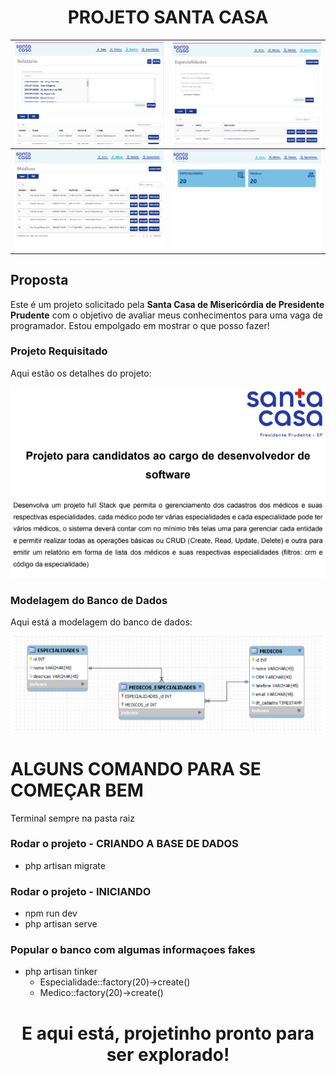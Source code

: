 <h1 align="center">PROJETO SANTA CASA</h1>

| ![Tela Relatorio Filtro](https://github.com/EdsonBila/images/blob/main/projetoSantaCasa/telaRelatorioFiltro.png) | ![tela Especialidade Cadastro](https://github.com/EdsonBila/images/blob/main/projetoSantaCasa/telaEspecialidadeCadastro.png) |
| --- | --- |
| ![Tela Medico](https://github.com/EdsonBila/images/blob/main/projetoSantaCasa/telaMedico.png) | ![tela Home](https://github.com/EdsonBila/images/blob/main/projetoSantaCasa/telaHome.png) |

## Proposta

Este é um projeto solicitado pela **Santa Casa de Misericórdia de Presidente Prudente** com o objetivo de avaliar meus conhecimentos para uma vaga de programador. Estou empolgado em mostrar o que posso fazer!

### Projeto Requisitado
Aqui estão os detalhes do projeto:

![Conteúdo do Projeto](https://github.com/EdsonBila/images/blob/main/projetoSantaCasa/descricaoTarefa.png)

### Modelagem do Banco de Dados
Aqui está a modelagem do banco de dados:

![Modelagem do Banco de Dados](https://github.com/EdsonBila/images/blob/main/projetoSantaCasa/modelagemTarefa.png)

# ALGUNS COMANDO PARA SE COMEÇAR BEM
Terminal sempre na pasta raiz 
### Rodar o projeto - CRIANDO A BASE DE DADOS
 - php artisan migrate

### Rodar o projeto - INICIANDO
 - npm run dev
 - php artisan serve

### Popular o banco com algumas informaçoes fakes
 - php artisan tinker
    - Especialidade::factory(20)->create()
    - Medico::factory(20)->create() 

<h1 align="center">E aqui está, projetinho pronto para ser explorado!</h1>
